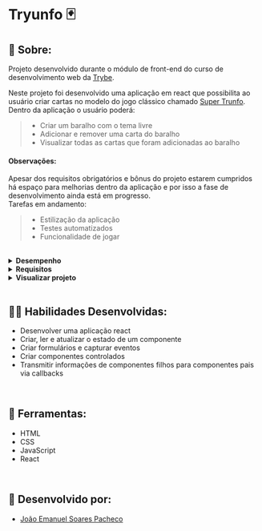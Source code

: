 # Tryunfo 🃏

## 📄 Sobre:

Projeto desenvolvido durante o módulo de front-end do curso de desenvolvimento web da [Trybe](https://www.betrybe.com/).

Neste projeto foi desenvolvido uma aplicação em react que possibilita ao usuário criar cartas no modelo do jogo clássico chamado [Super Trunfo](https://pt.wikipedia.org/wiki/Super_Trunfo).
</br>
Dentro da aplicação o usuário poderá:
> * Criar um baralho com o tema livre
> * Adicionar e remover uma carta do baralho
> * Visualizar todas as cartas que foram adicionadas ao baralho


#### Observações:
Apesar dos requisitos obrigatórios e bônus do projeto estarem cumpridos há espaço para melhorias dentro da aplicação e por isso a fase de desenvolvimento ainda está em progresso.
</br>
Tarefas em andamento:
> * Estilização da aplicação
> * Testes automatizados
> * Funcionalidade de jogar

</br>
<details>
<summary><strong>Desempenho</strong></summary>
Aprovado com 100% de desempenho em todos os requisitos
</details>

<details>
<summary><strong>Requisitos</strong></summary>
</br>
<strong>Requisitos obrigatórios:</strong>
</br>
1. Crie o formulário que será usado para adicionar cartas ao baralho </br>
2. Adicione as props necessárias ao componente de formulário </br> 
3. Crie e renderize o componente Card com as props necessárias </br>
4. Crie o preview da carta que está sendo criada pelo formulário </br>
5. Faça a validação do botão de Salvar no formulário </br>
6. Crie a função do botão salvar </br>
7. Crie a validação do Super Trunfo </br>
8. Exiba a lista de cartas que estão salvas no estado </br>
9. Crie um botão para remover uma carta do baralho </br>
</br>
<strong>Requisitos bônus:</strong>
</br>
10. Crie o filtro pelo nome da carta </br>
11. Crie o filtro por raridade da carta </br>
12. Crie o filtro de Super Trunfo </br>
</details>

<details>
<summary><strong>Visualizar projeto</strong></summary>
:construction: Área em construção ! :construction:
</details>
</br>

## 🤹🏽 Habilidades Desenvolvidas:
* Desenvolver uma aplicação react
* Criar, ler e atualizar o estado de um componente
* Criar formulários e capturar eventos
* Criar componentes controlados
* Transmitir informações de componentes filhos para componentes pais via callbacks
</br>

## 🧰 Ferramentas:
* HTML
* CSS
* JavaScript
* React
</br>

## 📝 Desenvolvido por:
* [João Emanuel Soares Pacheco](https://github.com/joaoespacheco)

